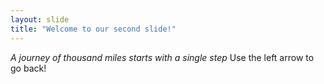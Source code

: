 ```yaml
---
layout: slide
title: "Welcome to our second slide!"
---
```

*A journey of thousand miles starts with a single step*
Use the left arrow to go back!
